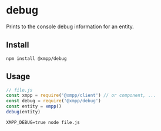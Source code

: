 # debug

Prints to the console debug information for an entity.

## Install

```
npm install @xmpp/debug
```

## Usage

```javascript
// file.js
const xmpp = require('@xmpp/client') // or component, ...
const debug = require('@xmpp/debug')
const entity = xmpp()
debug(entity)
```

`XMPP_DEBUG=true node file.js`
